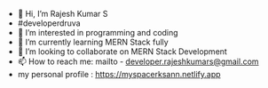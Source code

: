 - 👋 Hi, I’m Rajesh Kumar S 
- #developerdruva
- 👀 I’m interested in programming and coding
- 🌱 I’m currently learning MERN Stack fully
- 💞️ I’m looking to collaborate on MERN Stack Development
- 📫 How to reach me: mailto - developer.rajeshkumars@gmail.com
- my personal profile : https://myspacerksann.netlify.app

<!---
developerdruva/developerdruva is a ✨ special ✨ repository because its `README.md` (this file) appears on your GitHub profile.
You can click the Preview link to take a look at your changes.
--->
